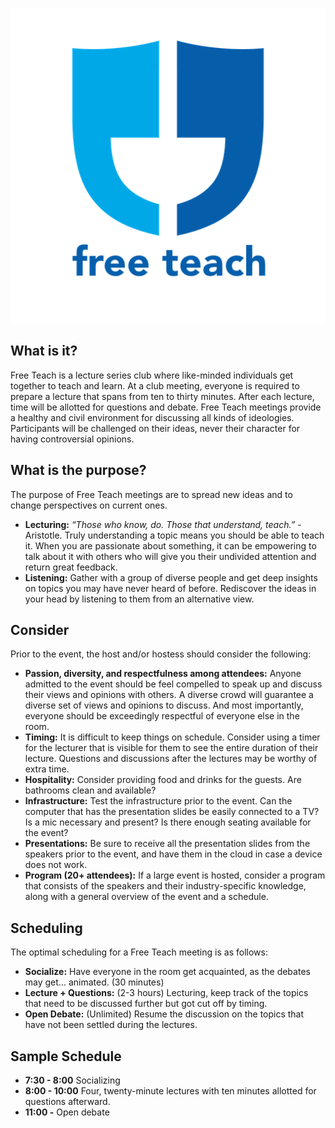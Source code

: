 <p align="center">
  <img src="free-teach-trans-readme.png">
</p>

## What is it?
Free Teach is a lecture series club where like-minded individuals get together to teach and learn. At a club meeting, everyone is required to prepare a lecture that spans from ten to thirty minutes. After each lecture, time will be allotted for questions and debate. Free Teach meetings provide a healthy and civil environment for discussing all kinds of ideologies. Participants will be challenged on their ideas, never their character for having controversial opinions.  

## What is the purpose?
The purpose of Free Teach meetings are to spread new ideas and to change perspectives on current ones. 
* **Lecturing:** *“Those who know, do. Those that understand, teach.”* - Aristotle. Truly understanding a topic means you should be able to teach it. When you are passionate about something, it can be empowering to talk about it with others who will give you their undivided attention and return great feedback. 
* **Listening:** Gather with a group of diverse people and get deep insights on topics you may have never heard of before. Rediscover the ideas in your head by listening to them from an alternative view.

## Consider
Prior to the event, the host and/or hostess should consider the following:
* **Passion, diversity, and respectfulness among attendees:** Anyone admitted to the event should be feel compelled to speak up and discuss their views and opinions with others. A diverse crowd will guarantee a diverse set of views and opinions to discuss. And most importantly, everyone should be exceedingly respectful of everyone else in the room.
* **Timing:** It is difficult to keep things on schedule. Consider using a timer for the lecturer that is visible for them to see the entire duration of their lecture. Questions and discussions after the lectures may be worthy of extra time.
* **Hospitality:** Consider providing food and drinks for the guests. Are bathrooms clean and available? 
* **Infrastructure:** Test the infrastructure prior to the event. Can the computer that has the presentation slides be easily connected to a TV? Is a mic necessary and present? Is there enough seating available for the event?
* **Presentations:** Be sure to receive all the presentation slides from the speakers prior to the event, and have them in the cloud in case a device does not work.
* **Program (20+ attendees):** If a large event is hosted, consider a program that consists of the speakers and their industry-specific knowledge, along with a general overview of the event and a schedule.

## Scheduling
The optimal scheduling for a Free Teach meeting is as follows:
* **Socialize:** Have everyone in the room get acquainted, as the debates may get... animated. (30 minutes)
* **Lecture + Questions:** (2-3 hours) Lecturing, keep track of the topics that need to be discussed further but got cut off by timing. 
* **Open Debate:** (Unlimited) Resume the discussion on the topics that have not been settled during the lectures.

## Sample Schedule
* **7:30 - 8:00** Socializing
* **8:00 - 10:00** Four, twenty-minute lectures with ten minutes allotted for questions afterward.
* **11:00 -** Open debate
